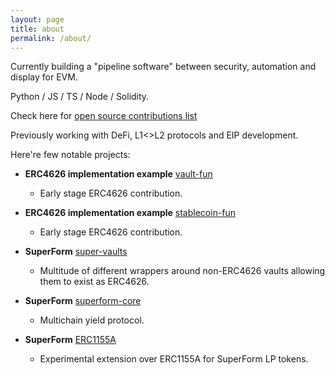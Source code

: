 ```yaml
---
layout: page
title: about
permalink: /about/
---
```


Currently building a "pipeline software" between security, automation and display for EVM. 

Python / JS / TS / Node / Solidity.

Check here for [open source contributions list](/pr-list)

Previously working with DeFi, L1<>L2 protocols and EIP development. 

Here're few notable projects:

* **ERC4626 implementation example** [vault-fun](https://github.com/vault-fun)
    * Early stage ERC4626 contribution.


* **ERC4626 implementation example** [stablecoin-fun](https://github.com/stablecoin-fun)
    * Early stage ERC4626 contribution.


* **SuperForm** [super-vaults](https://github.com/superform-xyz/super-vaults)
    * Multitude of different wrappers around non-ERC4626 vaults allowing them to exist as ERC4626.


* **SuperForm** [superform-core](https://github.com/superform-xyz/superform-core)
    * Multichain yield protocol.


* **SuperForm** [ERC1155A](https://github.com/superform-xyz/ERC1155A)
    * Experimental extension over ERC1155A for SuperForm LP tokens.